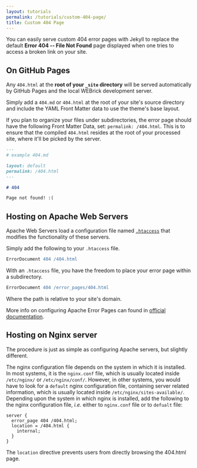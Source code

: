 ```yaml
---
layout: tutorials
permalink: /tutorials/custom-404-page/
title: Custom 404 Page
---
```


You can easily serve custom 404 error pages with Jekyll to replace the default **Error 404 -- File Not Found** page displayed when one tries to access a broken link on your site.


## On GitHub Pages

Any `404.html` at the **root of your `_site` directory** will be served automatically by GitHub Pages and the local WEBrick development server.

Simply add a `404.md` or `404.html` at the root of your site's source directory and include the YAML Front Matter data to use the theme's base layout.

If you plan to organize your files under subdirectories, the error page should have the following Front Matter Data, set: `permalink: /404.html`. This is to ensure that the compiled `404.html` resides at the root of your processed site, where it'll be picked by the server.

```markdown
---
# example 404.md

layout: default
permalink: /404.html
---

# 404

Page not found! :(
```

## Hosting on Apache Web Servers

Apache Web Servers load a configuration file named [`.htaccess`](http://www.htaccess-guide.com/) that modifies the functionality of these servers.

Simply add the following to your `.htaccess` file.

```apache
ErrorDocument 404 /404.html
```

With an `.htaccess` file, you have the freedom to place your error page within a subdirectory.

```apache
ErrorDocument 404 /error_pages/404.html
```

Where the path is relative to your site's domain.

More info on configuring Apache Error Pages can found in [official documentation](https://httpd.apache.org/docs/current/mod/core.html#errordocument).


## Hosting on Nginx server

The procedure is just as simple as configuring Apache servers, but slightly different.

The nginx configuration file depends on the system in which it is installed. In most systems, it is the `nginx.conf` file, which is usually located inside `/etc/nginx/` or `/etc/nginx/conf/`. However, in other systems, you would have to look for a `default` nginx configuration file, containing server related information, which is usually located inside `/etc/nginx/sites-available/`. Depending upon the system in which nginx is installed, add the following to the nginx configuration file, _i.e._ either to `nginx.conf` file or to `defualt` file:

```nginx
server {
  error_page 404 /404.html;
  location = /404.html {
    internal;
  }
}
```

The `location` directive prevents users from directly browsing the 404.html page.
